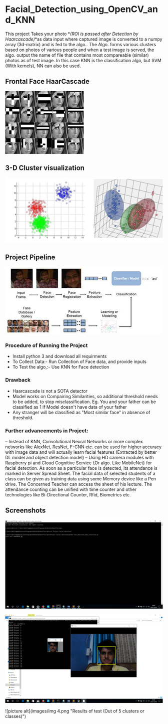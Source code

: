 # Facial_Detection_using_OpenCV_and_KNN
This project Takes your photo *_(ROI is passed after Detection by Haarcascade)_*as data input where captured image is converted to a numpy array (3d-matrix) and is fed to the algo.. The Algo. forms various clusters based on photos of various people and when a test image is served, the algo. output the name of file that contains most compareable (similar) photos as of test image. In this case KNN is the classification algo, but SVM (With kernels), NN can also be used.
## Frontal Face HaarCascade
![picture alt](images/img6.jpg "Frontal Face HaarCascade")

## 3-D Cluster visualization

![picture alt](images/img1.png "3-D Cluster visualization")

## Project Pipeline

![picture alt](images/img2.jpg "Project Pipeline")


### Procedure of Running the Project
- Install python 3 and download all requirments
- To Collect Data:- Run Collection of Face data, and provide inputs
- To Test the algo,:- Use KNN for Face detection

### Drawback
- Haarcascade is not a SOTA detector
- Model works on Compairing Similarities, so additional threshold needs to be added, to stop misclassification. Eg. You and your father can be classified as 1 if Model doesn't have data of your father
- Any stranger will be classified as "Most similar face" in absence of threshold.

### Further advancements in Project:
–	Instead of KNN, Convolutional Neural Networks or more complex networks like AlexNet, ResNet, F-CNN etc. can be used for higher accuracy with Image data and will actually learn facial features (Extracted by better DL model and object detection model)
–	Using HD camera modules with Raspberry pi and Cloud Cognitive Service {Or algo. Like MobileNet} for facial detection. As soon as a particular face is detected, its attendance is marked in Server Spread Sheet. The facial data of selected students of a class can be given as training data using some Memory device like a Pen drive. The Concerned Teacher can access the sheet of his lecture. The attendance counting can be unified with  time counter and other technologies like Bi-Directional Counter, Rfid, Biometrics etc.

## Screenshots
![picture alt](images/img3.png "Cluster creation")

![picture alt](images/img5.png "Data collection and ROI extraction using Haarcascade ")

![picture alt](images/img 4.png "Results of test (Out of 5 clusters or classes)")



